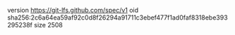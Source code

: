 version https://git-lfs.github.com/spec/v1
oid sha256:2c6a64ea59af92c0d8f26294a91711c3ebef477f1ad0faf8318ebe393295238f
size 2508
